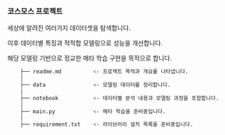 ### 코스모스 프로젝트

세상에 알려진 여러가지 데이터셋을 탐색합니다.

이후 데이터별 특징과 적적합 모델링으로 성능을 개선합니다. 

해당 모델링 기반으로 정교한 메타 학습 구현을 목적으로 합니다. 

```sh
    ├── readme.md          <- 프로젝트 목적과 개요를 나타냅니다.
    │
    ├── data               <- 모델링 데이터를 정리합니다.
    │
    ├── notebook           <- 데이터별 분석 내용과 모델링 과정을 포함합니다. 
    │
    ├── main.py            <- 메타 학습을 준비중입니다.
    │
    ├── requirement.txt    <- 라이브러리 설치 목록을 준비중입니다.
```
